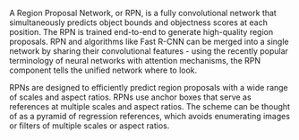 A Region Proposal Network, or RPN, is a fully convolutional network that simultaneously predicts object bounds and objectness scores at each position. The RPN is trained end-to-end to generate high-quality region proposals. RPN and algorithms like Fast R-CNN can be merged into a single network by sharing their convolutional features - using the recently popular terminology of neural networks with attention mechanisms, the RPN component tells the unified network where to look.

RPNs are designed to efficiently predict region proposals with a wide range of scales and aspect ratios. RPNs use anchor boxes that serve as references at multiple scales and aspect ratios. The scheme can be thought of as a pyramid of regression references, which avoids enumerating images or filters of multiple scales or aspect ratios.
